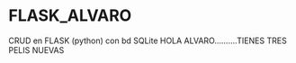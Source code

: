 # FLASK_ALVARO
CRUD en FLASK (python) con bd SQLite
  HOLA ALVARO..........TIENES TRES PELIS NUEVAS
